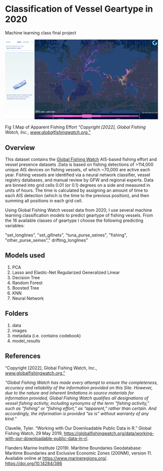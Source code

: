 # Classification of Vessel Geartype in 2020 

Machine learning class final project




<img src="images/GFW-fishingmap-6_10_2022, 10_52_12 PM.png">





Fig 1.Map of Apparent Fishing Effort <em> “Copyright [2022], Global Fishing Watch, Inc., www.globalfishingwatch.org.” </em>

## Overview

This dataset contains the [Global Fishing Watch](https://globalfishingwatch.org/datasets-and-code/) AIS-based fishing effort and vessel presence datasets .Data is based on fishing detections of >114,000 unique AIS devices on fishing vessels, of which ~70,000 are active each year. Fishing vessels are identified via a neural network classifier, vessel registry databases, and manual review by GFW and regional experts. Data are binned into grid cells 0.01 (or 0.1) degrees on a side and measured in units of hours. The time is calculated by assigning an amount of time to each AIS detection (which is the time to the previous position), and then summing all positions in each grid cell.

Using Global Fishing Watch vessel data from 2020, I use several machine learning classification models to predict geartype of fishing vessels.
From the 16 available classes of geartype I choose the following predicting variables:

"set_longlines", "set_gillnets", "tuna_purse_seines",	"fishing",			
"other_purse_seines","	drifting_longlines"


## Models used 

1. PCA
2. Lasso and Elastic-Net Regularized Generalized Linear 
3. Decision Tree
4. Random Forest
5. Boosted Tree
6. KNN
7. Neural Network


## Folders
1. data 
2. images
3. metadata (i.e. contains codebook)
4. model_results


## References

“Copyright [2022], Global Fishing Watch, Inc., www.globalfishingwatch.org.”

<em>“Global Fishing Watch has made every attempt to ensure the completeness, accuracy and reliability of the information provided on this Site. However, due to the nature and inherent limitations in source materials for information provided, Global Fishing Watch qualifies all designations of vessel fishing activity, including synonyms of the term “fishing activity,” such as “fishing” or “fishing effort,” as “apparent,” rather than certain.  And accordingly, the information is provided “as is” without warranty of any kind.”</em>

Clavelle, Tyler. “Working with Our Downloadable Public Data in R.” Global Fishing Watch, 29 May 2019, https://globalfishingwatch.org/data/working-with-our-downloadable-public-data-in-r/.

Flanders Marine Institute (2019). Maritime Boundaries Geodatabase: Maritime Boundaries and Exclusive Economic Zones (200NM), version 11. Available online at https://www.marineregions.org/. https://doi.org/10.14284/386

